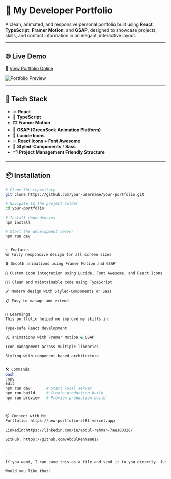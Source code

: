 # 💼 My Developer Portfolio

A clean, animated, and responsive personal portfolio built using **React**, **TypeScript**, **Framer Motion**, and **GSAP**, designed to showcase projects, skills, and contact information in an elegant, interactive layout.

---

## 🌐 Live Demo

🎯 [View Portfolio Online](https://abdulrehmanweb.vercel.app/)

![Portfolio Preview](https://your-demo-image-or-gif-link.com)

---

## 🚀 Tech Stack

- ⚛️ **React**
- 🔷 **TypeScript**
- 🎞 **Framer Motion**
- 💚 **GSAP (GreenSock Animation Platform)**
- 🧩 **Lucide Icons**
- 💥 **React Icons + Font Awesome**
- 🎨 **Styled-Components** / **Sass**
- 🗂 **Project Management Friendly Structure**

---

## 📦 Installation

```bash
# Clone the repository
git clone https://github.com/your-username/your-portfolio.git

# Navigate to the project folder
cd your-portfolio

# Install dependencies
npm install

# Start the development server
npm run dev


✨ Features
💻 Fully responsive design for all screen sizes

🎬 Smooth animations using Framer Motion and GSAP

🎨 Custom icon integration using Lucide, Font Awesome, and React Icons

🧑‍💻 Clean and maintainable code using TypeScript

🖌 Modern design with Styled-Components or Sass

📋 Easy to manage and extend


🧠 Learnings
This portfolio helped me improve my skills in:

Type-safe React development

UI animations with Framer Motion & GSAP

Icon management across multiple libraries

Styling with component-based architecture


🛠 Commands
bash
Copy
Edit
npm run dev       # Start local server
npm run build     # Create production build
npm run preview   # Preview production build



📫 Connect with Me
Portfolio: https://new-portfolio-zf8t.vercel.app

LinkedIn:https://linkedin.com/in/abdul-rehman-7aa108328/

GitHub: https://github.com/AbdulRehman817


---

If you want, I can save this as a file and send it to you directly. Just give me your portfolio link or replace the placeholders above.

Would you like that?
```
